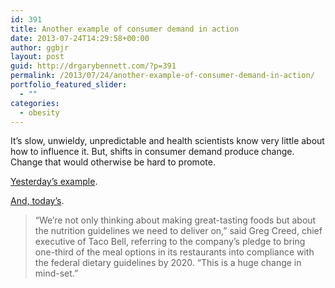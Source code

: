 ```yaml
---
id: 391
title: Another example of consumer demand in action
date: 2013-07-24T14:29:58+00:00
author: ggbjr
layout: post
guid: http://drgarybennett.com/?p=391
permalink: /2013/07/24/another-example-of-consumer-demand-in-action/
portfolio_featured_slider:
  - ""
categories:
  - obesity
---
```

It&#8217;s slow, unwieldy, unpredictable and health scientists know very little about how to influence it. But, shifts in consumer demand produce change. Change that would otherwise be hard to promote.

[Yesterday&#8217;s example](http://www.nytimes.com/2013/07/24/business/starbucks-and-danone-joining-forces-to-sell-yogurt.html).

[And, today&#8217;s](http://www.nytimes.com/2013/07/24/business/food-corporations-turn-to-chefs-in-a-quest-for-healthy-flavor.html?).

> <p itemprop="articleBody">
>   “We’re not only thinking about making great-tasting foods but about the nutrition guidelines we need to deliver on,” said Greg Creed, chief executive of Taco Bell, referring to the company’s pledge to bring one-third of the meal options in its restaurants into compliance with the federal dietary guidelines by 2020. “This is a huge change in mind-set.”
> </p>

&nbsp;

&nbsp;